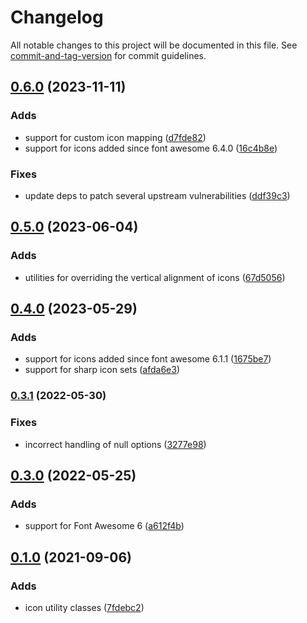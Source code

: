 # Changelog

All notable changes to this project will be documented in this file. See [commit-and-tag-version](https://github.com/absolute-version/commit-and-tag-version) for commit guidelines.

## [0.6.0](https://github.com/mattpfeffer/tailwind-fontawesome/compare/v0.5.0...v0.6.0) (2023-11-11)


### Adds

* support for custom icon mapping ([d7fde82](https://github.com/mattpfeffer/tailwind-fontawesome/commit/d7fde828091a7cc4373241ff182ebe2ecda42f91))
* support for icons added since font awesome 6.4.0 ([16c4b8e](https://github.com/mattpfeffer/tailwind-fontawesome/commit/16c4b8e0226f95796af5a9f755e7f0c32aeaf28f))


### Fixes

* update deps to patch several upstream vulnerabilities ([ddf39c3](https://github.com/mattpfeffer/tailwind-fontawesome/commit/ddf39c3c63d130f257db5aeedf96ac95bc368a1e))

## [0.5.0](https://github.com/mattpfeffer/tailwind-fontawesome/compare/v0.4.1...v0.5.0) (2023-06-04)


### Adds

* utilities for overriding the vertical alignment of icons ([67d5056](https://github.com/mattpfeffer/tailwind-fontawesome/commit/67d5056e365263b0d853464ced3a7184d6a79751))

## [0.4.0](https://github.com/mattpfeffer/tailwind-fontawesome/compare/v0.3.2...v0.4.0) (2023-05-29)

### Adds

-   support for icons added since font awesome 6.1.1
    ([1675be7](https://github.com/mattpfeffer/tailwind-fontawesome/commit/1675be7a861bbfdd3a1c64d543b477b01ab4ebb9))
-   support for sharp icon sets
    ([afda6e3](https://github.com/mattpfeffer/tailwind-fontawesome/commit/afda6e3bcdf8eac601e5c90aa6fbb3b90b9d8b81))

### [0.3.1](https://github.com/mattpfeffer/tailwind-fontawesome/compare/v0.3.0...v0.3.1) (2022-05-30)

### Fixes

-   incorrect handling of null options
    ([3277e98](https://github.com/mattpfeffer/tailwind-fontawesome/commit/3277e985025e8a75bd5ed0883efce7bf124daab5))

## [0.3.0](https://github.com/mattpfeffer/tailwind-fontawesome/compare/v0.2.0...v0.3.0) (2022-05-25)

### Adds

-   support for Font Awesome 6
    ([a612f4b](https://github.com/mattpfeffer/tailwind-fontawesome/commit/a612f4b93a6afaf1908e282bdbb5d2a3aec1e418))

## [0.1.0](https://github.com/mattpfeffer/tailwind-fontawesome/releases/tag/v0.1.0) (2021-09-06)

### Adds

-   icon utility classes
    ([7fdebc2](https://github.com/mattpfeffer/tailwind-fontawesome/commit/7fdebc26a84bd6c064ceb1ac1e09effb9dbf6d26))
